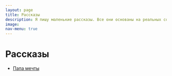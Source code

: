 ```yaml
---
layout: page
title: Рассказы
description: Я пишу маленькие рассказы. Все они основаны на реальных событиях.
image:
nav-menu: true
---
```


# Рассказы

* [Папа мечты](papa-mechty.md)
